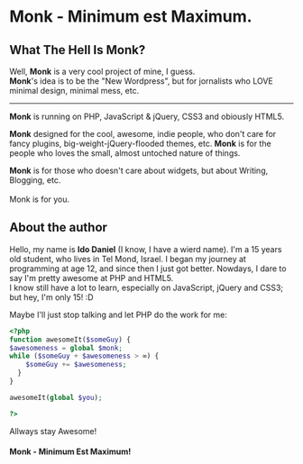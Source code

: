 Monk - Minimum est Maximum.
==
<h2>What The Hell Is Monk?</h2>

Well, <b>Monk</b> is a very cool project of mine, I guess.<br />
<b>Monk</b>'s idea is to be the "New Wordpress", but for jornalists who LOVE minimal design, minimal mess, etc.
<hr />
<b>Monk</b> is running on PHP, JavaScript & jQuery, CSS3 and obiously HTML5.<br />

<b>Monk</b> designed for the cool, awesome, indie people, who don't care for fancy plugins, big-weight-jQuery-flooded themes, etc. <b>Monk</b> is for the people who loves the small, almost untoched nature of things. 

<b>Monk</b> is for those who doesn't care about widgets, but about Writing, Blogging, etc.
<br /><br />
Monk is for you.
<br />
<h2>About the author</h2>
Hello, my name is <b>Ido Daniel</b> (I know, I have a wierd name). I'm a 15 years old student, who lives in Tel Mond, Israel. I began my journey at programming at age 12, and since then I just got better. Nowdays, I dare to say I'm pretty awesome at PHP and HTML5. <br />
I know still have a lot to learn, especially on JavaScript, jQuery and CSS3; but hey, I'm only 15! :D<br />

Maybe I'll just stop talking and let PHP do the work for me:
```php
<?php
function awesomeIt($someGuy) {
$awesomeness = global $monk;
while ($someGuy + $awesomeness > ∞) {
    $someGuy += $awesomeness;
  }
}

awesomeIt(global $you);

?>
```
Allways stay Awesome!

<h4>Monk - Minimum Est Maximum!</h4>
